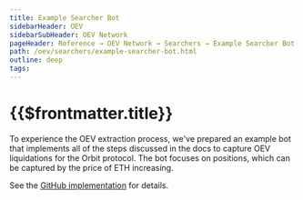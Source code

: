 ```yaml
---
title: Example Searcher Bot
sidebarHeader: OEV
sidebarSubHeader: OEV Network
pageHeader: Reference → OEV Network → Searchers → Example Searcher Bot
path: /oev/searchers/example-searcher-bot.html
outline: deep
tags:
---
```


<PageHeader/>

<SearchHighlight/>

<FlexStartTag/>

# {{$frontmatter.title}}

To experience the OEV extraction process, we've prepared an example bot that
implements all of the steps discussed in the docs to capture OEV liquidations
for the Orbit protocol. The bot focuses on positions, which can be captured by
the price of ETH increasing.

See the
[GitHub implementation](https://github.com/api3dao/oev-orbit-bot-example) for
details.
